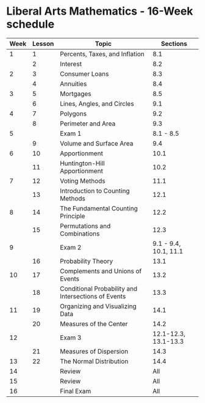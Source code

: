 # Liberal Arts Mathematics - 16-Week schedule

|Week | Lesson | Topic | Sections |
|---|---|---|---|
| 1| 1|	Percents, Taxes, and Inflation |8.1|
|  | 2|	Interest |8.2|
| 2| 3|	Consumer Loans |8.3|
|  | 4|	Annuities	|8.4|
|	3| 5|	Mortgages	|8.5|
|	 | 6|	Lines, Angles, and Circles |9.1|
| 4| 7|	Polygons |9.2|
|	 | 8|	Perimeter and Area |9.3|
| 5|  | Exam 1 | 8.1 - 8.5 |
|	 | 9|	Volume and Surface Area	|9.4|
|	6|10|	Apportionment |10.1|
|  |11|	Huntington-Hill Apportionment	|10.2|
|	7|12|	Voting Methods |11.1|
|	 |13|	Introduction to Counting Methods |12.1|
| 8|14|	The Fundamental Counting Principle |12.2|
|	 |15|	Permutations and Combinations |12.3|
| 9|  | Exam 2 |9.1 - 9.4, 10.1, 11.1|
|  |16|	Probability Theory |13.1|
|10|17|	Complements and Unions of Events |13.2|
|  |18|	Conditional Probability and Intersections of Events |13.3|
|11|19|	Organizing and Visualizing Data	|14.1|
|  |20|	Measures of the Center |14.2|
|12|  | Exam 3 |12.1-12.3, 13.1-13.3|
|  |21|	Measures of Dispersion |14.3|
|13|22|	The Normal Distribution |14.4|
|14|  | Review |All|
|15|  | Review |All|
|16|	| Final Exam |All|
